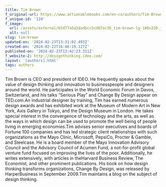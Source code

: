 ```yaml
---
title: Tim Brown
f_original-url: https://www.actionablebooks.com/en-ca/authors/Tim-Brown/
f_unique-id: '124'
f_image:
  url: /assets/external/65d77a5a3dadbcc5cd87ac36_tim-brown-lg-180x220.jpeg
  alt: null
slug: tim-brown
updated-on: '2024-02-23T13:31:02.493Z'
created-on: '2024-02-22T16:46:19.127Z'
published-on: '2024-02-23T13:42:23.311Z'
f_website-2: http://designthinking.ideo.com/
layout: '[authors].html'
tags: authors
---
```


Tim Brown is CEO and president of IDEO. He frequently speaks about the value of design thinking and innovation to businesspeople and designers around the world. He participates in the World Economic Forum in Davos, Switzerland, and his talks “Serious Play” and Change By Design appear on TED.com.An industrial designer by training, Tim has earned numerous design awards and has exhibited work at the Museum of Modern Art in New York, Axis Gallery in Tokyo, and the Design Museum in London. He takes special interest in the convergence of technology and the arts, as well as the ways in which design can be used to promote the well being of people living in emerging economies.Tim advises senior executives and boards of Fortune 100 companies and has led strategic client relationships with such organizations as the Mayo Clinic, Microsoft, PepsiCo, Procter & Gamble, and Steelcase. He is a board member of the Mayo Innovation Advisory Council and the Advisory Council of Acumen Fund, a not-for-profit global venture fund focused on improving the lives of the poor. Additionally, he writes extensively, with articles in theHarvard Business Review, The Economist, and other prominent publications. His book on how design thinking transforms organizations, Change By Design, was released by HarperBusiness in September 2009.Tim maintains a blog on the subject of design thinking.
